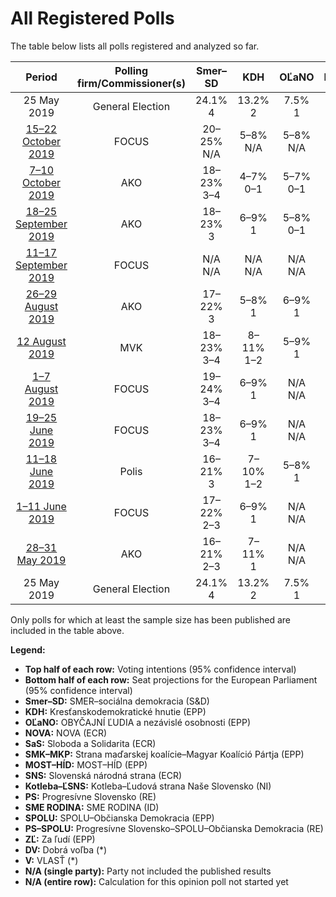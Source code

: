 # All Registered Polls

The table below lists all polls registered and analyzed so far.

| Period     | Polling firm/Commissioner(s) | Smer–SD | KDH | OĽaNO | NOVA | SaS | SMK–MKP | MOST–HÍD | SNS | Kotleba–ĽSNS | PS | SME RODINA | SPOLU | PS–SPOLU | ZĽ | DV | V |
|:----------:|:----------------------------:|:--:|:--:|:--:|:--:|:--:|:--:|:--:|:--:|:--:|:--:|:--:|:--:|:--:|:--:|:--:|:--:|
| 25 May 2019 | General Election | 24.1% <br> 4 | 13.2% <br> 2 | 7.5% <br> 1 | 6.8% <br> 1 | 6.7% <br> 1 | 6.5% <br> 1 | 5.8% <br> 1 | 3.6% <br> 0 | 1.7% <br> 0 | 0.0% <br> 0 | 0.0% <br> 0 | 0.0% <br> 0 | 0.0% <br> 0 | 0.0% <br> 0 | 0.0% <br> 0 | 0.0% <br> 0 |
| [15–22 October 2019](2019-10-22-FOCUS.html) | FOCUS | 20–25% <br> N/A | 5–8% <br> N/A | 5–8% <br> N/A | N/A <br> N/A | 4–7% <br> N/A | 2–5% <br> N/A | 3–5% <br> N/A | 5–8% <br> N/A | 8–12% <br> N/A | N/A <br> N/A | 6–9% <br> N/A | N/A <br> N/A | 9–13% <br> N/A | 7–11% <br> N/A | 2–4% <br> N/A | 1–3% <br> N/A |
| [7–10 October 2019](2019-10-10-AKO.html) | AKO | 18–23% <br> 3–4 | 4–7% <br> 0–1 | 5–7% <br> 0–1 | N/A <br> N/A | 5–8% <br> 1 | 2–4% <br> 0 | 3–5% <br> 0 | 5–8% <br> 1 | 10–14% <br> 1–2 | N/A <br> N/A | 5–8% <br> 0–1 | N/A <br> N/A | 11–15% <br> 1–2 | 10–14% <br> 1–2 | 1–3% <br> 0 | 1–2% <br> 0 |
| [18–25 September 2019](2019-09-25-AKO.html) | AKO | 18–23% <br> 3 | 6–9% <br> 1 | 5–8% <br> 0–1 | N/A <br> N/A | 6–9% <br> 0–1 | 3–5% <br> 0 | 2–5% <br> 0 | 4–7% <br> 0–1 | 9–13% <br> 1–2 | N/A <br> N/A | 6–10% <br> 1 | N/A <br> N/A | 15–20% <br> 2–3 | 7–11% <br> 1 | 1–3% <br> 0 | N/A <br> N/A |
| [11–17 September 2019](2019-09-17-FOCUS.html) | FOCUS | N/A <br> N/A | N/A <br> N/A | N/A <br> N/A | N/A <br> N/A | N/A <br> N/A | N/A <br> N/A | N/A <br> N/A | N/A <br> N/A | N/A <br> N/A | N/A <br> N/A | N/A <br> N/A | N/A <br> N/A | N/A <br> N/A | N/A <br> N/A | N/A <br> N/A | N/A <br> N/A |
| [26–29 August 2019](2019-08-29-AKO.html) | AKO | 17–22% <br> 3 | 5–8% <br> 1 | 6–9% <br> 1 | N/A <br> N/A | 7–11% <br> 1–2 | 3–5% <br> 0 | 3–5% <br> 0–1 | 6–9% <br> 1 | 9–13% <br> 1–2 | N/A <br> N/A | 6–9% <br> 1 | N/A <br> N/A | 13–18% <br> 2–3 | 7–11% <br> 1–2 | N/A <br> N/A | N/A <br> N/A |
| [12 August 2019](2019-08-12-MVK.html) | MVK | 18–23% <br> 3–4 | 8–11% <br> 1–2 | 5–9% <br> 1 | N/A <br> N/A | 4–7% <br> 0–1 | 2–5% <br> 0 | 3–5% <br> 0 | 7–10% <br> 1–2 | 7–10% <br> 1–2 | N/A <br> N/A | 4–7% <br> 0–1 | N/A <br> N/A | 11–16% <br> 2–3 | 6–10% <br> 1–2 | N/A <br> N/A | N/A <br> N/A |
| [1–7 August 2019](2019-08-07-FOCUS.html) | FOCUS | 19–24% <br> 3–4 | 6–9% <br> 1 | N/A <br> N/A | N/A <br> N/A | 6–9% <br> 1 | 2–5% <br> 0 | 4–6% <br> 0–1 | 6–9% <br> 1 | 10–14% <br> 1–2 | N/A <br> N/A | 5–8% <br> 0–1 | N/A <br> N/A | 12–16% <br> 2 | N/A <br> N/A | N/A <br> N/A | N/A <br> N/A |
| [19–25 June 2019](2019-06-25-FOCUS.html) | FOCUS | 18–23% <br> 3–4 | 6–9% <br> 1 | N/A <br> N/A | N/A <br> N/A | 6–9% <br> 1 | 2–5% <br> 0 | 3–6% <br> 0–1 | 6–9% <br> 1 | 11–15% <br> 1–2 | N/A <br> N/A | 6–9% <br> 1 | N/A <br> N/A | 14–18% <br> 2–3 | N/A <br> N/A | N/A <br> N/A | N/A <br> N/A |
| [11–18 June 2019](2019-06-18-Polis.html) | Polis | 16–21% <br> 3 | 7–10% <br> 1–2 | 5–8% <br> 1 | N/A <br> N/A | 7–10% <br> 1–2 | N/A <br> N/A | 4–6% <br> 0–1 | 6–9% <br> 1–2 | 10–13% <br> 1–2 | N/A <br> N/A | 4–6% <br> 0–1 | N/A <br> N/A | 13–17% <br> 2–3 | 4–7% <br> 0–1 | N/A <br> N/A | N/A <br> N/A |
| [1–11 June 2019](2019-06-11-FOCUS.html) | FOCUS | 17–22% <br> 2–3 | 6–9% <br> 1 | N/A <br> N/A | N/A <br> N/A | 6–10% <br> 1 | 3–5% <br> 0 | 3–6% <br> 0–1 | 6–9% <br> 1 | 11–15% <br> 1–2 | N/A <br> N/A | 6–9% <br> 1 | N/A <br> N/A | 16–20% <br> 2–3 | N/A <br> N/A | N/A <br> N/A | N/A <br> N/A |
| [28–31 May 2019](2019-05-31-AKO.html) | AKO | 16–21% <br> 2–3 | 7–11% <br> 1 | N/A <br> N/A | N/A <br> N/A | 9–13% <br> 1–2 | 2–4% <br> 0 | 3–6% <br> 0–1 | 6–9% <br> 1 | 13–17% <br> 2–3 | N/A <br> N/A | 6–9% <br> 1 | N/A <br> N/A | 16–21% <br> 2–3 | N/A <br> N/A | N/A <br> N/A | N/A <br> N/A |
| 25 May 2019 | General Election | 24.1% <br> 4 | 13.2% <br> 2 | 7.5% <br> 1 | 6.8% <br> 1 | 6.7% <br> 1 | 6.5% <br> 1 | 5.8% <br> 1 | 3.6% <br> 0 | 1.7% <br> 0 | 0.0% <br> 0 | 0.0% <br> 0 | 0.0% <br> 0 | 0.0% <br> 0 | 0.0% <br> 0 | 0.0% <br> 0 | 0.0% <br> 0 |

Only polls for which at least the sample size has been published are included in the table above.

**Legend:**
+ **Top half of each row:** Voting intentions (95% confidence interval)
+ **Bottom half of each row:** Seat projections for the European Parliament (95% confidence interval)
+ **Smer–SD:** SMER–sociálna demokracia (S&D)
+ **KDH:** Kresťanskodemokratické hnutie (EPP)
+ **OĽaNO:** OBYČAJNÍ ĽUDIA a nezávislé osobnosti (EPP)
+ **NOVA:** NOVA (ECR)
+ **SaS:** Sloboda a Solidarita (ECR)
+ **SMK–MKP:** Strana maďarskej koalície–Magyar Koalíció Pártja (EPP)
+ **MOST–HÍD:** MOST–HÍD (EPP)
+ **SNS:** Slovenská národná strana (ECR)
+ **Kotleba–ĽSNS:** Kotleba–Ľudová strana Naše Slovensko (NI)
+ **PS:** Progresívne Slovensko (RE)
+ **SME RODINA:** SME RODINA (ID)
+ **SPOLU:** SPOLU–Občianska Demokracia (EPP)
+ **PS–SPOLU:** Progresívne Slovensko–SPOLU–Občianska Demokracia (RE)
+ **ZĽ:** Za ľudí (EPP)
+ **DV:** Dobrá voľba (*)
+ **V:** VLASŤ (*)
+ **N/A (single party):** Party not included the published results
+ **N/A (entire row):** Calculation for this opinion poll not started yet

